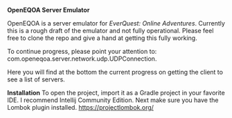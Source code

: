 **OpenEQOA Server Emulator**

OpenEQOA is a server emulator for _EverQuest: Online Adventures_.
Currently this is a rough draft of the emulator and not fully operational.
Please feel free to clone the repo and give a hand at getting this fully working.

To continue progress, please point your attention to:
 com.openeqoa.server.network.udp.UDPConnection.
 
 Here you will find at the bottom the current progress on getting the client to see a list of servers.

**Installation**
To open the project, import it as a Gradle project in your favorite IDE. I recommend Intellij Community Edition.
Next make sure you have the Lombok plugin installed. https://projectlombok.org/